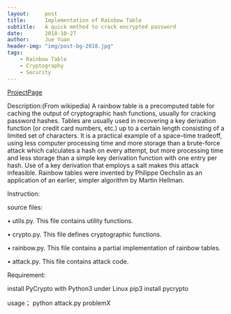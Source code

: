 ```yaml
---
layout:     post
title:      Implementation of Rainbow Table
subtitle:   A quick method to crack encrypted password
date:       2018-10-27
author:     Jue Yuan
header-img: "img/post-bg-2018.jpg"
tags:
    - Rainbow Table
    - Cryptography
    - Security
---
```

[ProjectPage](https://github.com/shumoyuan/RainbowTable)

Description:(From wikipedia)
A rainbow table is a precomputed table for caching the output of cryptographic hash functions, usually for cracking password hashes. Tables are usually used in recovering a key derivation function (or credit card numbers, etc.) up to a certain length consisting of a limited set of characters. It is a practical example of a space–time tradeoff, using less computer processing time and more storage than a brute-force attack which calculates a hash on every attempt, but more processing time and less storage than a simple key derivation function with one entry per hash. Use of a key derivation that employs a salt makes this attack infeasible.
Rainbow tables were invented by Philippe Oechslin as an application of an earlier, simpler algorithm by Martin Hellman.

Instruction:

source files:

• utils.py. This file contains utility functions.

• crypto.py. This file defines cryptographic functions.

• rainbow.py. This file contains a partial implementation of rainbow tables.

• attack.py. This file contains attack code.

Requirement:

install PyCrypto with Python3 under Linux
pip3 install pycrypto

usage；
python attack.py problemX
